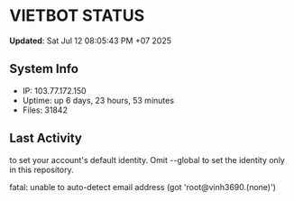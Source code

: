 # VIETBOT STATUS
**Updated**: Sat Jul 12 08:05:43 PM +07 2025

## System Info
- IP: 103.77.172.150
- Uptime: up 6 days, 23 hours, 53 minutes
- Files: 31842

## Last Activity

to set your account's default identity.
Omit --global to set the identity only in this repository.

fatal: unable to auto-detect email address (got 'root@vinh3690.(none)')
